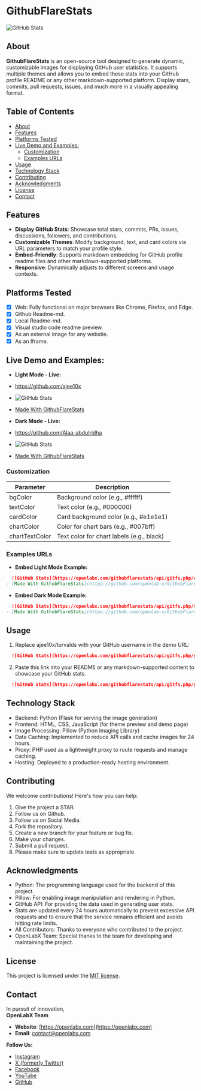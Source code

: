 # GithubFlareStats

![GitHub Stats](logo/logo_v1.png)

## About

**GithubFlareStats** is an open-source tool designed to generate dynamic, customizable images for displaying GitHub user statistics. It supports multiple themes and allows you to embed these stats into your GitHub profile README or any other markdown-supported platform. Display stars, commits, pull requests, issues, and much more in a visually appealing format. 

## Table of Contents

- [About](#about)
- [Features](#features)
- [Platforms Tested](#platforms-tested)
- [Live Demo and Examples:](#live-demo-and-examples)
  - [Customization](#customization)
  - [Examples URLs](#examples-urls)
- [Usage](#usage)
- [Technology Stack](#technology-stack)
- [Contributing](#contributing)
- [Acknowledgments](#acknowledgments)
- [License](#license)
- [Contact](#contact)

## Features

- **Display GitHub Stats**: Showcase total stars, commits, PRs, issues, discussions, followers, and contributions.
- **Customizable Themes**: Modify background, text, and card colors via URL parameters to match your profile style.
- **Embed-Friendly**: Supports markdown embedding for GitHub profile readme files and other markdown-supported platforms.
- **Responsive**: Dynamically adjusts to different screens and usage contexts.

## Platforms Tested
- [x] Web: Fully functional on major browsers like Chrome, Firefox, and Edge.
- [x] Github Readme-md.
- [x] Local Readme-md.
- [x] Visual studio code readme preview.
- [x] As an external image for any webstie.
- [x] As an Iframe.

## Live Demo and Examples:


  - **Light Mode - Live:**
  - https://github.com/ajee10x
  - ![GitHub Stats](https://openlabx.com/githubflarestats/api/gitfs.php/ajee10x?response=image&bgColor=%23ffffff&textColor=%23000000&cardColor=%23e1e1e1&chartColor=%23007bff&chartTextColor=black)
  - [Made With GithubFlareStats](https://github.com/openlab-x/GithubFlareStats)


  - **Dark Mode - Live:**
  - https://github.com/Alaa-abdulridha
  - ![GitHub Stats](https://openlabx.com/githubflarestats/api/gitfs.php/Alaa-abdulridha?response=image&bgColor=%231e1e1e&textColor=%23f0f0f0&cardColor=%23333&chartColor=%23ff9800&chartTextColor=white)
  - [Made With GithubFlareStats](https://github.com/openlab-x/GithubFlareStats)

### Customization

| Parameter | Description |
| --- | --- |
| bgColor | Background color (e.g., #ffffff) |
| textColor | Text color (e.g., #000000) |
| cardColor | Card background color (e.g., #e1e1e1) |
| chartColor | Color for chart bars (e.g., #007bff) |
| chartTextColor | Text color for chart labels (e.g., black) |


### Examples URLs

  - **Embed Light Mode Example:**
  ```md
    ![GitHub Stats](https://openlabx.com/githubflarestats/api/gitfs.php/ajee10x?response=image&bgColor=%23ffffff&textColor=%23000000&cardColor=%23e1e1e1&chartColor=%23007bff&chartTextColor=black)
- [Made With GithubFlareStats](https://github.com/openlab-x/GithubFlareStats)
  ```
  - **Embed Dark Mode Example:**
  ```md
    ![GitHub Stats](https://openlabx.com/githubflarestats/api/gitfs.php/torvalds?response=image&bgColor=%231e1e1e&textColor=%23f0f0f0&cardColor=%23333&chartColor=%23ff9800&chartTextColor=white)
- [Made With GithubFlareStats](https://github.com/openlab-x/GithubFlareStats)
  ```


## Usage

1. Replace ajee10x/torvalds with your GitHub username in the demo URL:
  ```md
    ![GitHub Stats](https://openlabx.com/githubflarestats/api/gitfs.php/your-username?response=image))
  ```
2. Paste this link into your README or any markdown-supported content to showcase your GitHub stats.
  ```md
    ![GitHub Stats](https://openlabx.com/githubflarestats/api/gitfs.php/your-username?response=image&bgColor=%23f0f0f0&textColor=%23000000&cardColor=%23d9e6f2&chartColor=%23007bff&chartTextColor=black))
  ```


## Technology Stack
- Backend: Python (Flask for serving the image generation)
- Frontend: HTML, CSS, JavaScript (for theme preview and demo page)
- Image Processing: Pillow (Python Imaging Library)
- Data Caching: Implemented to reduce API calls and cache images for 24 hours.
- Proxy: PHP used as a lightweight proxy to route requests and manage caching.
- Hosting: Deployed to a production-ready hosting environment.

## Contributing
 We welcome contributions! Here's how you can help:
  
  1. Give the project a STAR.
  2. Follow us on Github.
  3. Follow us on Social Media.
  4. Fork the repository.
  5. Create a new branch for your feature or bug fix.
  6. Make your changes.
  7. Submit a pull request.
  8. Please make sure to update tests as appropriate.


## Acknowledgments
- Python: The programming language used for the backend of this project.
- Pillow: For enabling image manipulation and rendering in Python.
- GitHub API: For providing the data used in generating user stats.
- Stats are updated every 24 hours automatically to prevent excessive API requests and to ensure that the service remains efficient and avoids hitting rate limits.
- All Contributors: Thanks to everyone who contributed to the project.
- OpenLabX Team: Special thanks to the team for developing and maintaining the project.

## License
This project is licensed under the [MIT license](LICENSE).

## Contact

In pursuit of innovation,  
**OpenLabX Team**

- **Website**: [https://openlabx.com](https://openlabx.com)
- **Email**: contact@openlabx.com

**Follow Us:**

- [Instagram](https://www.instagram.com/openlabx_official/)
- [X (formerly Twitter)](https://x.com/openlabx)
- [Facebook](https://www.facebook.com/openlabx/)
- [YouTube](https://www.youtube.com/@OpenLabX)
- [GitHub](https://github.com/openlab-x)
